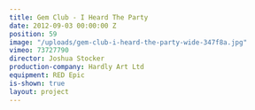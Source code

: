 ```yaml
---
title: Gem Club - I Heard The Party
date: 2012-09-03 00:00:00 Z
position: 59
image: "/uploads/gem-club-i-heard-the-party-wide-347f8a.jpg"
vimeo: 73727790
director: Joshua Stocker
production-company: Hardly Art Ltd
equipment: RED Epic
is-shown: true
layout: project
---
```


